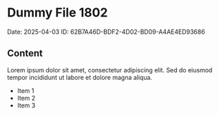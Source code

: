# Dummy File 1802

Date: 2025-04-03
ID: 62B7A46D-BDF2-4D02-BD09-A4AE4ED93686

## Content

Lorem ipsum dolor sit amet, consectetur adipiscing elit.
Sed do eiusmod tempor incididunt ut labore et dolore magna aliqua.

* Item 1
* Item 2
* Item 3

